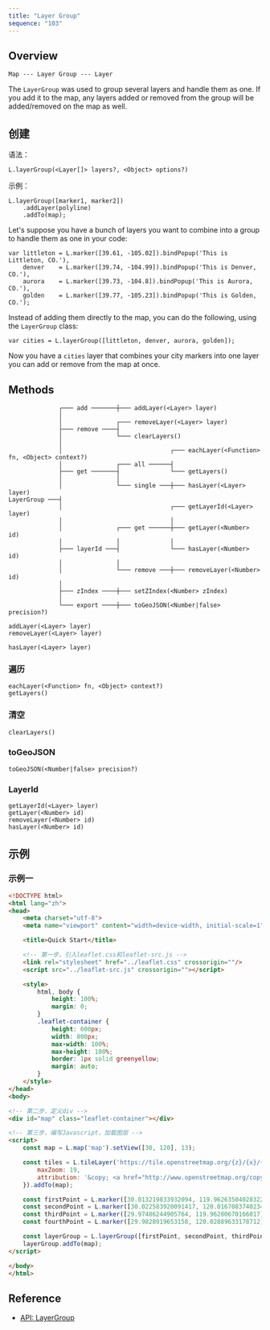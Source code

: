 ```yaml
---
title: "Layer Group"
sequence: "103"
---
```


## Overview

```text
Map --- Layer Group --- Layer
```

The `LayerGroup` was used to group several layers and handle them as one.
If you add it to the map, any layers added or removed from the group will be added/removed on the map as well.

## 创建

语法：

```text
L.layerGroup(<Layer[]> layers?, <Object> options?)
```

示例：

```text
L.layerGroup([marker1, marker2])
    .addLayer(polyline)
    .addTo(map);
```

Let's suppose you have a bunch of layers you want to combine into a group to handle them as one in your code:

```text
var littleton = L.marker([39.61, -105.02]).bindPopup('This is Littleton, CO.'),
    denver    = L.marker([39.74, -104.99]).bindPopup('This is Denver, CO.'),
    aurora    = L.marker([39.73, -104.8]).bindPopup('This is Aurora, CO.'),
    golden    = L.marker([39.77, -105.23]).bindPopup('This is Golden, CO.');
```

Instead of adding them directly to the map, you can do the following, using the `LayerGroup` class:

```text
var cities = L.layerGroup([littleton, denver, aurora, golden]);
```

Now you have a `cities` layer that combines your city markers into one layer
you can add or remove from the map at once.

## Methods

```text
              ┌─── add ───────┼─── addLayer(<Layer> layer)
              │
              │               ┌─── removeLayer(<Layer> layer)
              ├─── remove ────┤
              │               └─── clearLayers()
              │
              │                              ┌─── eachLayer(<Function> fn, <Object> context?)
              │               ┌─── all ──────┤
              ├─── get ───────┤              └─── getLayers()
              │               │
              │               └─── single ───┼─── hasLayer(<Layer> layer)
LayerGroup ───┤
              │                              ┌─── getLayerId(<Layer> layer)
              │                              │
              │               ┌─── get ──────┼─── getLayer(<Number> id)
              │               │              │
              ├─── layerId ───┤              └─── hasLayer(<Number> id)
              │               │
              │               └─── remove ───┼─── removeLayer(<Number> id)
              │
              ├─── zIndex ────┼─── setZIndex(<Number> zIndex)
              │
              └─── export ────┼─── toGeoJSON(<Number|false> precision?)
```

```text
addLayer(<Layer> layer)
removeLayer(<Layer> layer)
```

```text
hasLayer(<Layer> layer)
```

### 遍历

```text
eachLayer(<Function> fn, <Object> context?)
getLayers()
```

### 清空

```text
clearLayers()
```

### toGeoJSON

```text
toGeoJSON(<Number|false> precision?)
```

### LayerId

```text
getLayerId(<Layer> layer)
getLayer(<Number> id)
removeLayer(<Number> id)
hasLayer(<Number> id)
```

## 示例

### 示例一

```html
<!DOCTYPE html>
<html lang="zh">
<head>
    <meta charset="utf-8">
    <meta name="viewport" content="width=device-width, initial-scale=1">

    <title>Quick Start</title>

    <!-- 第一步，引入leaflet.css和leaflet-src.js -->
    <link rel="stylesheet" href="../leaflet.css" crossorigin=""/>
    <script src="../leaflet-src.js" crossorigin=""></script>

    <style>
        html, body {
            height: 100%;
            margin: 0;
        }
        .leaflet-container {
            height: 600px;
            width: 800px;
            max-width: 100%;
            max-height: 100%;
            border: 1px solid greenyellow;
            margin: auto;
        }
    </style>
</head>
<body>

<!-- 第二步，定义div -->
<div id="map" class="leaflet-container"></div>

<!-- 第三步，编写Javascript，加载图层 -->
<script>
    const map = L.map('map').setView([30, 120], 13);

    const tiles = L.tileLayer('https://tile.openstreetmap.org/{z}/{x}/{y}.png', {
        maxZoom: 19,
        attribution: '&copy; <a href="http://www.openstreetmap.org/copyright">OpenStreetMap</a>'
    }).addTo(map);

    const firstPoint = L.marker([30.013219833932094, 119.96263504028322]).bindPopup('This is the First Point');
    const secondPoint = L.marker([30.022583920091417, 120.01670837402345]).bindPopup('This is the Second Point');
    const thirdPoint = L.marker([29.97486244905764, 119.96280670166017]).bindPopup('This is the Third Point');
    const fourthPoint = L.marker([29.9828919653158, 120.02889633178712]).bindPopup('This is the Fourth Point');

    const layerGroup = L.layerGroup([firstPoint, secondPoint, thirdPoint, fourthPoint]);
    layerGroup.addTo(map);
</script>

</body>
</html>
```

## Reference

- [API: LayerGroup](https://leafletjs.com/reference.html#layergroup)
